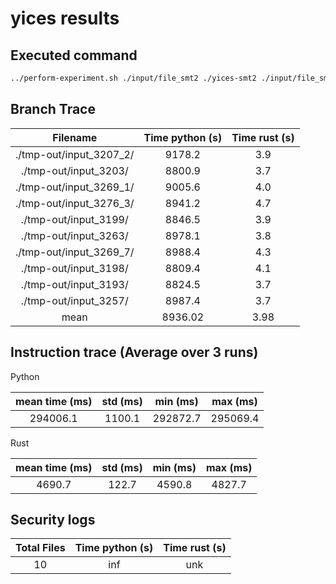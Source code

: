 # yices results

## Executed command

```bash
../perform-experiment.sh ./input/file_smt2 ./yices-smt2 ./input/file_smt2
```

## Branch Trace

|        Filename         | Time python (s) | Time rust (s) |
| :---------------------: | :-------------: | :-----------: |
| ./tmp-out/input_3207_2/ |     9178.2      |      3.9      |
|  ./tmp-out/input_3203/  |     8800.9      |      3.7      |
| ./tmp-out/input_3269_1/ |     9005.6      |      4.0      |
| ./tmp-out/input_3276_3/ |     8941.2      |      4.7      |
|  ./tmp-out/input_3199/  |     8846.5      |      3.9      |
|  ./tmp-out/input_3263/  |     8978.1      |      3.8      |
| ./tmp-out/input_3269_7/ |     8988.4      |      4.3      |
|  ./tmp-out/input_3198/  |     8809.4      |      4.1      |
|  ./tmp-out/input_3193/  |     8824.5      |      3.7      |
|  ./tmp-out/input_3257/  |     8987.4      |      3.7      |
|          mean           |     8936.02     |     3.98      |

## Instruction trace (Average over 3 runs)

Python

| mean time (ms) | std (ms) | min (ms) | max (ms) |
| :------------: | :------: | :------: | :------: |
|    294006.1    |  1100.1  | 292872.7 | 295069.4 |

Rust

| mean time (ms) | std (ms) | min (ms) | max (ms) |
| :------------: | :------: | :------: | :------: |
|     4690.7     |  122.7   |  4590.8  |  4827.7  |

## Security logs

| Total Files | Time python (s) | Time rust (s) |
| :---------: | :-------------: | :-----------: |
|     10      |       inf       |      unk      |
